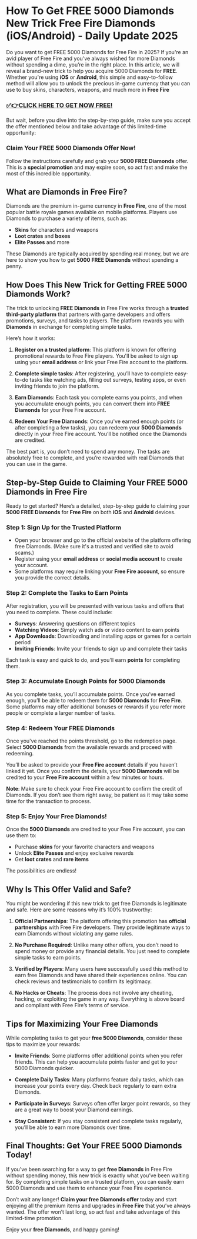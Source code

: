 # How To Get FREE 5000 Diamonds New Trick Free Fire Diamonds (iOS/Android) - Daily Update 2025

Do you want to get FREE 5000 Diamonds for Free Fire in 2025? If you're an avid player of Free Fire and you’ve always wished for more Diamonds without spending a dime, you’re in the right place. In this article, we will reveal a brand-new trick to help you acquire 5000 Diamonds for **FREE**. Whether you're using **iOS** or **Android**, this simple and easy-to-follow method will allow you to unlock the precious in-game currency that you can use to buy skins, characters, weapons, and much more in **Free Fire**

### [✅👉CLICK HERE TO GET NOW FREE!](https://freeforyou.xyz/free/fire/go/)

But wait, before you dive into the step-by-step guide, make sure you accept the offer mentioned below and take advantage of this limited-time opportunity:

### Claim Your FREE 5000 Diamonds Offer Now!

Follow the instructions carefully and grab your **5000 FREE Diamonds** offer. This is a **special promotion** and may expire soon, so act fast and make the most of this incredible opportunity.

## What are Diamonds in Free Fire?

Diamonds are the premium in-game currency in **Free Fire**, one of the most popular battle royale games available on mobile platforms. Players use Diamonds to purchase a variety of items, such as:

- **Skins** for characters and weapons
- **Loot crates** and **boxes**
- **Elite Passes** and more

These Diamonds are typically acquired by spending real money, but we are here to show you how to get **5000 FREE Diamonds** without spending a penny.

## How Does This New Trick for Getting FREE 5000 Diamonds Work?

The trick to unlocking **FREE Diamonds** in Free Fire works through a **trusted third-party platform** that partners with game developers and offers promotions, surveys, and tasks to players. The platform rewards you with **Diamonds** in exchange for completing simple tasks.

Here’s how it works:

1. **Register on a trusted platform**: This platform is known for offering promotional rewards to Free Fire players. You'll be asked to sign up using your **email address** or link your Free Fire account to the platform.
  
2. **Complete simple tasks**: After registering, you’ll have to complete easy-to-do tasks like watching ads, filling out surveys, testing apps, or even inviting friends to join the platform.

3. **Earn Diamonds**: Each task you complete earns you points, and when you accumulate enough points, you can convert them into **FREE Diamonds** for your Free Fire account.

4. **Redeem Your Free Diamonds**: Once you've earned enough points (or after completing a few tasks), you can redeem your **5000 Diamonds** directly in your Free Fire account. You’ll be notified once the Diamonds are credited.

The best part is, you don’t need to spend any money. The tasks are absolutely free to complete, and you’re rewarded with real Diamonds that you can use in the game.

## Step-by-Step Guide to Claiming Your FREE 5000 Diamonds in Free Fire

Ready to get started? Here’s a detailed, step-by-step guide to claiming your **5000 FREE Diamonds** for **Free Fire** on both **iOS** and **Android** devices.

### Step 1: Sign Up for the Trusted Platform

- Open your browser and go to the official website of the platform offering free Diamonds. (Make sure it's a trusted and verified site to avoid scams.)
- Register using your **email address** or **social media account** to create your account.
- Some platforms may require linking your **Free Fire account**, so ensure you provide the correct details.

### Step 2: Complete the Tasks to Earn Points

After registration, you will be presented with various tasks and offers that you need to complete. These could include:

- **Surveys**: Answering questions on different topics
- **Watching Videos**: Simply watch ads or video content to earn points
- **App Downloads**: Downloading and installing apps or games for a certain period
- **Inviting Friends**: Invite your friends to sign up and complete their tasks

Each task is easy and quick to do, and you'll earn **points** for completing them.

### Step 3: Accumulate Enough Points for 5000 Diamonds

As you complete tasks, you’ll accumulate points. Once you’ve earned enough, you’ll be able to redeem them for **5000 Diamonds** for **Free Fire**. Some platforms may offer additional bonuses or rewards if you refer more people or complete a larger number of tasks.

### Step 4: Redeem Your FREE Diamonds

Once you've reached the points threshold, go to the redemption page. Select **5000 Diamonds** from the available rewards and proceed with redeeming.

You’ll be asked to provide your **Free Fire account** details if you haven’t linked it yet. Once you confirm the details, your **5000 Diamonds** will be credited to your **Free Fire account** within a few minutes or hours.

**Note**: Make sure to check your Free Fire account to confirm the credit of Diamonds. If you don’t see them right away, be patient as it may take some time for the transaction to process.

### Step 5: Enjoy Your Free Diamonds!

Once the **5000 Diamonds** are credited to your Free Fire account, you can use them to:

- Purchase **skins** for your favorite characters and weapons
- Unlock **Elite Passes** and enjoy exclusive rewards
- Get **loot crates** and **rare items**

The possibilities are endless!

## Why Is This Offer Valid and Safe?

You might be wondering if this new trick to get free Diamonds is legitimate and safe. Here are some reasons why it’s 100% trustworthy:

1. **Official Partnerships**: The platform offering this promotion has **official partnerships** with Free Fire developers. They provide legitimate ways to earn Diamonds without violating any game rules.
   
2. **No Purchase Required**: Unlike many other offers, you don’t need to spend money or provide any financial details. You just need to complete simple tasks to earn points.

3. **Verified by Players**: Many users have successfully used this method to earn free Diamonds and have shared their experiences online. You can check reviews and testimonials to confirm its legitimacy.

4. **No Hacks or Cheats**: The process does not involve any cheating, hacking, or exploiting the game in any way. Everything is above board and compliant with Free Fire’s terms of service.

## Tips for Maximizing Your Free Diamonds

While completing tasks to get your **free 5000 Diamonds**, consider these tips to maximize your rewards:

- **Invite Friends**: Some platforms offer additional points when you refer friends. This can help you accumulate points faster and get to your 5000 Diamonds quicker.
  
- **Complete Daily Tasks**: Many platforms feature daily tasks, which can increase your points every day. Check back regularly to earn extra Diamonds.

- **Participate in Surveys**: Surveys often offer larger point rewards, so they are a great way to boost your Diamond earnings.

- **Stay Consistent**: If you stay consistent and complete tasks regularly, you’ll be able to earn more Diamonds over time.

## Final Thoughts: Get Your FREE 5000 Diamonds Today!

If you’ve been searching for a way to get **free Diamonds** in Free Fire without spending money, this new trick is exactly what you’ve been waiting for. By completing simple tasks on a trusted platform, you can easily earn 5000 Diamonds and use them to enhance your Free Fire experience.

Don’t wait any longer! **Claim your free Diamonds offer** today and start enjoying all the premium items and upgrades in **Free Fire** that you’ve always wanted. The offer won’t last long, so act fast and take advantage of this limited-time promotion.

Enjoy your **free Diamonds**, and happy gaming!

